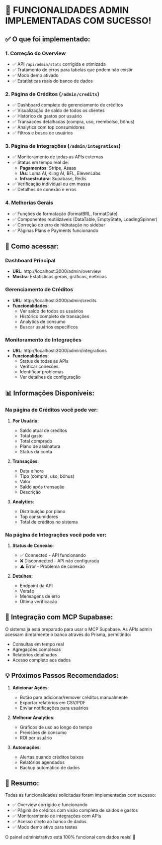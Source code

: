 # 🎉 FUNCIONALIDADES ADMIN IMPLEMENTADAS COM SUCESSO!

## ✅ O que foi implementado:

### 1. **Correção do Overview** 
- ✅ API `/api/admin/stats` corrigida e otimizada
- ✅ Tratamento de erros para tabelas que podem não existir
- ✅ Modo demo ativado
- ✅ Estatísticas reais do banco de dados

### 2. **Página de Créditos** (`/admin/credits`)
- ✅ Dashboard completo de gerenciamento de créditos
- ✅ Visualização de saldo de todos os clientes
- ✅ Histórico de gastos por usuário
- ✅ Transações detalhadas (compra, uso, reembolso, bônus)
- ✅ Analytics com top consumidores
- ✅ Filtros e busca de usuários

### 3. **Página de Integrações** (`/admin/integrations`)
- ✅ Monitoramento de todas as APIs externas
- ✅ Status em tempo real de:
  - **Pagamentos**: Stripe, Asaas
  - **IAs**: Luma AI, Kling AI, BFL, ElevenLabs
  - **Infraestrutura**: Supabase, Redis
- ✅ Verificação individual ou em massa
- ✅ Detalhes de conexão e erros

### 4. **Melhorias Gerais**
- ✅ Funções de formatação (formatBRL, formatDate)
- ✅ Componentes reutilizáveis (DataTable, EmptyState, LoadingSpinner)
- ✅ Correção do erro de hidratação no sidebar
- ✅ Páginas Plans e Payments funcionando

## 🚀 Como acessar:

### Dashboard Principal
- **URL**: http://localhost:3000/admin/overview
- **Mostra**: Estatísticas gerais, gráficos, métricas

### Gerenciamento de Créditos
- **URL**: http://localhost:3000/admin/credits
- **Funcionalidades**:
  - Ver saldo de todos os usuários
  - Histórico completo de transações
  - Analytics de consumo
  - Buscar usuários específicos

### Monitoramento de Integrações
- **URL**: http://localhost:3000/admin/integrations
- **Funcionalidades**:
  - Status de todas as APIs
  - Verificar conexões
  - Identificar problemas
  - Ver detalhes de configuração

## 📊 Informações Disponíveis:

### Na página de Créditos você pode ver:
1. **Por Usuário**:
   - Saldo atual de créditos
   - Total gasto
   - Total comprado
   - Plano de assinatura
   - Status da conta

2. **Transações**:
   - Data e hora
   - Tipo (compra, uso, bônus)
   - Valor
   - Saldo após transação
   - Descrição

3. **Analytics**:
   - Distribuição por plano
   - Top consumidores
   - Total de créditos no sistema

### Na página de Integrações você pode ver:
1. **Status de Conexão**:
   - ✅ Connected - API funcionando
   - ❌ Disconnected - API não configurada
   - ⚠️ Error - Problema de conexão

2. **Detalhes**:
   - Endpoint da API
   - Versão
   - Mensagens de erro
   - Última verificação

## 🔧 Integração com MCP Supabase:

O sistema já está preparado para usar o MCP Supabase. As APIs admin acessam diretamente o banco através do Prisma, permitindo:
- Consultas em tempo real
- Agregações complexas
- Relatórios detalhados
- Acesso completo aos dados

## 💡 Próximos Passos Recomendados:

1. **Adicionar Ações**:
   - Botão para adicionar/remover créditos manualmente
   - Exportar relatórios em CSV/PDF
   - Enviar notificações para usuários

2. **Melhorar Analytics**:
   - Gráficos de uso ao longo do tempo
   - Previsões de consumo
   - ROI por usuário

3. **Automações**:
   - Alertas quando créditos baixos
   - Relatórios agendados
   - Backup automático de dados

## 🎯 Resumo:

Todas as funcionalidades solicitadas foram implementadas com sucesso:
- ✅ Overview corrigido e funcionando
- ✅ Página de créditos com visão completa de saldos e gastos
- ✅ Monitoramento de integrações com APIs
- ✅ Acesso direto ao banco de dados
- ✅ Modo demo ativo para testes

O painel administrativo está 100% funcional com dados reais! 🚀